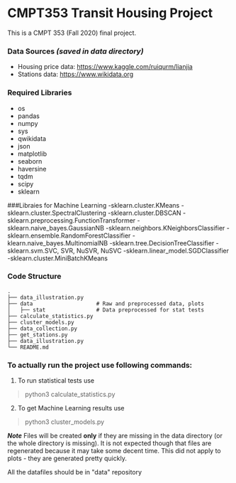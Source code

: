 # CMPT353 Transit Housing Project

This is a CMPT 353 (Fall 2020) final project.

### Data Sources *(saved in data directory)*

- Housing price data: https://www.kaggle.com/ruiqurm/lianjia
- Stations data: https://www.wikidata.org

### Required Libraries

- os
- pandas
- numpy
- sys
- qwikidata
- json
- matplotlib
- seaborn
- haversine
- tqdm
- scipy
- sklearn

###Libraies for Machine Learning
-sklearn.cluster.KMeans
-sklearn.cluster.SpectralClustering
-sklearn.cluster.DBSCAN
-sklearn.preprocessing.FunctionTransformer
-sklearn.naive_bayes.GaussianNB
-sklearn.neighbors.KNeighborsClassifier
-sklearn.ensemble.RandomForestClassifier
-klearn.naive_bayes.MultinomialNB
-sklearn.tree.DecisionTreeClassifier
-sklearn.svm.SVC, SVR, NuSVR, NuSVC
-sklearn.linear_model.SGDClassifier
-sklearn.cluster.MiniBatchKMeans


### Code Structure

    .
    ├── data_illustration.py  
    ├── data                    # Raw and preprocessed data, plots
    │   ├── stat                # Data preprocessed for stat tests 
    ├── calculate_statistics.py
    ├── cluster_models.py
    ├── data_collection.py
    ├── get_stations.py
    ├── data_illustration.py
    └── README.md


### To actually run the project use following commands:


1. To run statistical tests use
> python3 calculate_statistics.py
2. To get Machine Learning results  use
> python3 cluster_models.py

***Note***
Files will be created **only** if they are missing in the data directory (or the whole directory is missing). It is not expected though that files are regenerated because it may take some decent time. This did not apply to plots - they are generated pretty quickly.
 
 All the datafiles should be in "data" repository
